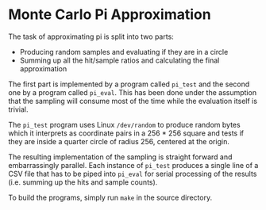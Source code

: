 # Monte Carlo Pi Approximation

The task of approximating pi is split into two parts:

- Producing random samples and evaluating if they are in a circle
- Summing up all the hit/sample ratios and calculating the final approximation

The first part is implemented by a program called `pi_test` and the second one
by a program called `pi_eval`. This has been done under the assumption that the
sampling will consume most of the time while the evaluation itself is trivial.

The `pi_test` program uses Linux `/dev/random` to produce random bytes which it
interprets as coordinate pairs in a 256 * 256 square and tests if they are
inside a quarter circle of radius 256, centered at the origin.

The resulting implementation of the sampling is straight forward and
embarrassingly parallel. Each instance of `pi_test` produces a single line of
a CSV file that has to be piped into `pi_eval` for serial processing of the
results (i.e. summing up the hits and sample counts).

To build the programs, simply run `make` in the source directory.
